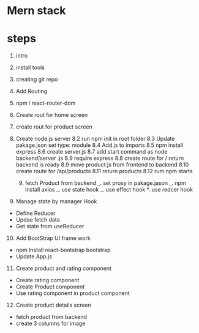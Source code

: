 # Mern stack

# steps

1. intro
2. install tools
3. creating git repo
4. Add Routing
5. npm i react-router-dom
6. Create rout for home screen
7. create rout for product screen
8. Create node.js server
   8.2 run npm init in root folder
   8.3 Update pakage.json set type: module
   8.4 Add.js to imports
   8.5 npm install express
   8.6 create server.js
   8.7 add start command as node backend/server .js
   8.9 require express
   8.8 create route for / return backend is ready
   8.9 move product.js from frontend to backend
   8.10 create route for /api/products
   8.11 return products
   8.12 rum npm starts

   9. fetch Product from backend
      _. set proxy in pakage.jason
      _. npm install axios
      _. use state hook
      _. use effect hook
      \*. use redcer hook

9. Manage state by manager Hook

- Define Reducer
- Updae fetch data
- Get state from useReducer

10. Add BootStrap UI frame work

- npm Install react-bootstrap bootstrap
- Update App.js

11. Create product and rating component

- Create rating component
- Create Product component
- Use rating component in product component
12. Create product details screen
* fetch product from backend
* create 3 columns for image

